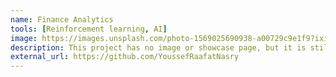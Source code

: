 ```yaml
---
name: Finance Analytics
tools: [Reinforcement learning, AI]
image: https://images.unsplash.com/photo-1569025690938-a00729c9e1f9?ixid=MXwxMjA3fDB8MHxzZWFyY2h8Nnx8ZmluYW5jZXxlbnwwfHwwfA%3D%3D&ixlib=rb-1.2.1&auto=format&fit=crop&w=500&q=60
description: This project has no image or showcase page, but it is still a beautiful project inside out!
external_url: https://github.com/YoussefRaafatNasry
---
```

